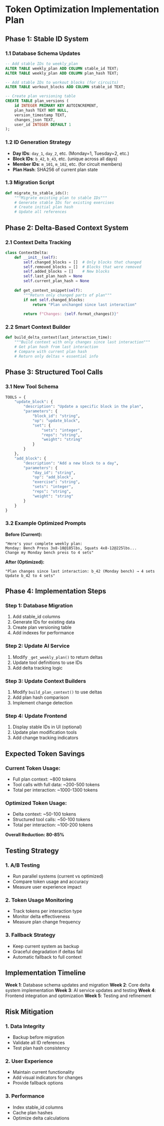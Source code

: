 # Token Optimization Implementation Plan

## Phase 1: Stable ID System

### 1.1 Database Schema Updates
```sql
-- Add stable IDs to weekly_plan
ALTER TABLE weekly_plan ADD COLUMN stable_id TEXT;
ALTER TABLE weekly_plan ADD COLUMN plan_hash TEXT;

-- Add stable IDs to workout_blocks (for circuits)
ALTER TABLE workout_blocks ADD COLUMN stable_id TEXT;

-- Create plan versioning table
CREATE TABLE plan_versions (
    id INTEGER PRIMARY KEY AUTOINCREMENT,
    plan_hash TEXT NOT NULL,
    version_timestamp TEXT,
    changes_json TEXT,
    user_id INTEGER DEFAULT 1
);
```

### 1.2 ID Generation Strategy
- **Day IDs**: `day_1`, `day_2`, etc. (Monday=1, Tuesday=2, etc.)
- **Block IDs**: `b_42`, `b_43`, etc. (unique across all days)
- **Member IDs**: `m_101`, `m_102`, etc. (for circuit members)
- **Plan Hash**: SHA256 of current plan state

### 1.3 Migration Script
```python
def migrate_to_stable_ids():
    """Migrate existing plan to stable IDs"""
    # Generate stable IDs for existing exercises
    # Create initial plan hash
    # Update all references
```

## Phase 2: Delta-Based Context System

### 2.1 Context Delta Tracking
```python
class ContextDelta:
    def __init__(self):
        self.changed_blocks = []  # Only blocks that changed
        self.removed_blocks = []  # Blocks that were removed
        self.added_blocks = []    # New blocks
        self.last_plan_hash = None
        self.current_plan_hash = None
    
    def get_context_snippet(self):
        """Return only changed parts of plan"""
        if not self.changed_blocks:
            return "Plan unchanged since last interaction"
        
        return f"Changes: {self.format_changes()}"
```

### 2.2 Smart Context Builder
```python
def build_delta_context(last_interaction_time):
    """Build context with only changes since last interaction"""
    # Get plan hash from last interaction
    # Compare with current plan hash
    # Return only deltas + essential info
```

## Phase 3: Structured Tool Calls

### 3.1 New Tool Schema
```python
TOOLS = {
    "update_block": {
        "description": "Update a specific block in the plan",
        "parameters": {
            "block_id": "string",
            "op": "update_block",
            "set": {
                "sets": "integer",
                "reps": "string", 
                "weight": "string"
            }
        }
    },
    "add_block": {
        "description": "Add a new block to a day",
        "parameters": {
            "day_id": "string",
            "op": "add_block",
            "exercise": "string",
            "sets": "integer",
            "reps": "string",
            "weight": "string"
        }
    }
}
```

### 3.2 Example Optimized Prompts

**Before (Current):**
```
"Here's your complete weekly plan:
Monday: Bench Press 3x8-10@185lbs, Squats 4x8-12@225lbs...
Change my Monday bench press to 4 sets"
```

**After (Optimized):**
```
"Plan changes since last interaction: b_42 (Monday bench) → 4 sets
Update b_42 to 4 sets"
```

## Phase 4: Implementation Steps

### Step 1: Database Migration
1. Add stable_id columns
2. Generate IDs for existing data
3. Create plan versioning table
4. Add indexes for performance

### Step 2: Update AI Service
1. Modify `_get_weekly_plan()` to return deltas
2. Update tool definitions to use IDs
3. Add delta tracking logic

### Step 3: Update Context Builders
1. Modify `build_plan_context()` to use deltas
2. Add plan hash comparison
3. Implement change detection

### Step 4: Update Frontend
1. Display stable IDs in UI (optional)
2. Update plan modification tools
3. Add change tracking indicators

## Expected Token Savings

### Current Token Usage:
- Full plan context: ~800 tokens
- Tool calls with full data: ~200-500 tokens
- Total per interaction: ~1000-1300 tokens

### Optimized Token Usage:
- Delta context: ~50-100 tokens
- Structured tool calls: ~50-100 tokens
- Total per interaction: ~100-200 tokens

**Overall Reduction: 80-85%**

## Testing Strategy

### 1. A/B Testing
- Run parallel systems (current vs optimized)
- Compare token usage and accuracy
- Measure user experience impact

### 2. Token Usage Monitoring
- Track tokens per interaction type
- Monitor delta effectiveness
- Measure plan change frequency

### 3. Fallback Strategy
- Keep current system as backup
- Graceful degradation if deltas fail
- Automatic fallback to full context

## Implementation Timeline

**Week 1**: Database schema updates and migration
**Week 2**: Core delta system implementation
**Week 3**: AI service updates and testing
**Week 4**: Frontend integration and optimization
**Week 5**: Testing and refinement

## Risk Mitigation

### 1. Data Integrity
- Backup before migration
- Validate all ID references
- Test plan hash consistency

### 2. User Experience
- Maintain current functionality
- Add visual indicators for changes
- Provide fallback options

### 3. Performance
- Index stable_id columns
- Cache plan hashes
- Optimize delta calculations

